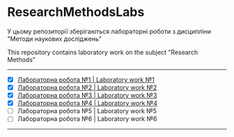# ResearchMethodsLabs
У цьому репозиторії зберігаються лабораторні роботи з дисципліни "Методи наукових досліджень"

This repository contains laboratory work on the subject "Research Methods"

--------------------------------------------------------------------------
- [x] [Лабораторна робота №1 | Laboratory work №1](https://drive.google.com/drive/folders/1ftx_LHdRuFX5lAx0HrQt__LPY-rgSoHP?usp=sharing)
- [x] [Лабораторна робота №2 | Laboratory work №2](https://drive.google.com/drive/folders/1J8ogHZmaLfbG9mm66iVRoFY-711WHDX5?usp=sharing)
- [x] [Лабораторна робота №3 | Laboratory work №3](https://drive.google.com/drive/folders/1SnQ0c2isRBpNcHSCZmIlt-ZI_wA_MRar?usp=sharing)
- [x] [Лабораторна робота №4 | Laboratory work №4](https://drive.google.com/drive/folders/1tkRFJCrUellKnZ4jyvnCBO9eVBYRMPB2?usp=sharing)
- [ ] Лабораторна робота №5 | Laboratory work №5
- [ ] Лабораторна робота №6 | Laboratory work №6
--------------------------------------------------------------------------
